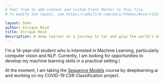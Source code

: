```yaml
---
# Feel free to add content and custom Front Matter to this file.
# To modify the layout, see https://jekyllrb.com/docs/themes/#overriding-theme-defaults

layout: home
author: Enrique Reid
title: Enrique Reid
description: A deep learner on a journey to tar and gzip the world’s knowledge into my brain.
---
```


I'm a 14-year-old student who is interested in Machine Learning, particularly computer vision and NLP. Currently, I am looking for opportunities to develop my machine learning skills in a practical setting.\ 

At the moment, I am taking the [Sequence Models](https://www.coursera.org/learn/nlp-sequence-models) course by deeplearning.ai and working on my COVID-19 CXR Classification project.
